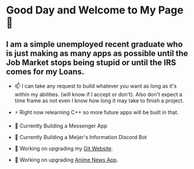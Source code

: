 # Good Day and Welcome to My Page 👋

## I am a simple unemployed recent graduate who is just making as many apps as possible until the Job Market stops being stupid or until the IRS comes for my Loans.

- 📫 I can take any request to build whatever you want as long as it's within my abilities. (will know if I accept or don't). Also don't expect a time frame as not even I know how long it may take to finish a project.

- ⚡ Right now relearning C++ so more future apps will be built in that.
- 💬 Currently Building a Messenger App
- 🔭 Currently Building a Meijer's Information Discord Bot
- 🔭 Working on upgrading my [Git Website](https://infernocycle.github.io/).
- 🔭 Working on upgrading [Anime News App](https://github.com/InfernoCycle/AnimeNewsScraper).

<!--
**InfernoCycle/InfernoCycle** is a ✨ _special_ ✨ repository because its `README.md` (this file) appears on your GitHub profile.

Here are some ideas to get you started:

- 🔭 I’m currently working on ...
- 🌱 I’m currently learning ...
- 👯 I’m looking to collaborate on ...
- 🤔 I’m looking for help with ...
- 💬 Ask me about ...
- 📫 How to reach me: ...
- 😄 Pronouns: ...
- ⚡ Fun fact: ...
-->
